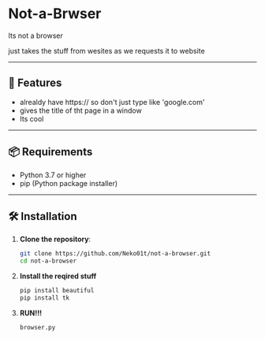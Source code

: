 # Not-a-Brwser

Its not a browser 

just takes the stuff from wesites as we requests it to website

---

## 🚀 Features

- alrealdy have https:// so don't just type like 'google.com'
- gives the title of tht page in a window 
- Its cool

---

## 📦 Requirements

- Python 3.7 or higher
- pip (Python package installer)

---

## 🛠️ Installation


1. **Clone the repository**:

   ```bash
   git clone https://github.com/Neko01t/not-a-browser.git
   cd not-a-browser
   ```
2. **Install the reqired stuff**
    ```bash 
    pip install beautiful
    pip install tk
   ```
3. **RUN!!!**
    ```bash
    browser.py
    ```


